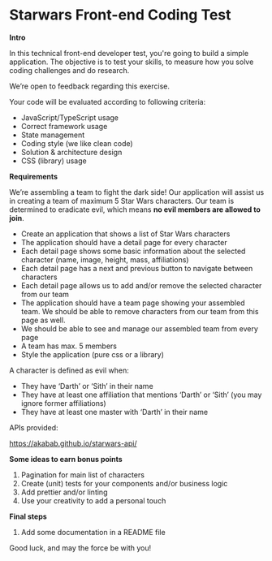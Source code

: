 # Starwars Front-end Coding Test
**Intro**

In this technical front-end developer test, you're going to build a simple application. The objective is to test your skills, to measure how you solve coding challenges and do research.

We’re open to feedback regarding this exercise.

Your code will be evaluated according to following criteria:

- JavaScript/TypeScript usage
- Correct framework usage
- State management
- Coding style (we like clean code)
- Solution & architecture design
- CSS (library) usage

**Requirements**

We’re assembling a team to fight the dark side! Our application will assist us in creating a team of maximum 5 Star Wars characters. Our team is determined to eradicate evil, which means **no evil members are allowed to join**. 

- Create an application that shows a list of Star Wars characters
- The application should have a detail page for every character
- Each detail page shows some basic information about the selected character (name, image, height, mass, affiliations)
- Each detail page has a next and previous button to navigate between characters
- Each detail page allows us to add and/or remove the selected character from our team
- The application should have a team page showing your assembled team. We should be able to remove characters from our team from this page as well.
- We should be able to see and manage our assembled team from every page
- A team has max. 5 members
- Style the application (pure css or a library)

A character is defined as evil when:

- They have ‘Darth’ or ‘Sith’ in their name
- They have at least one affiliation that mentions ‘Darth’ or ‘Sith’ 
  (you may ignore former affiliations)
- They have at least one master with ‘Darth’ in their name

APIs provided:

<https://akabab.github.io/starwars-api/>

**Some ideas to earn bonus points**

1. Pagination for main list of characters
1. Create (unit) tests for your components and/or business logic
1. Add prettier and/or linting
1. Use your creativity to add a personal touch

**Final steps**

1. Add some documentation in a README file

Good luck, and may the force be with you!